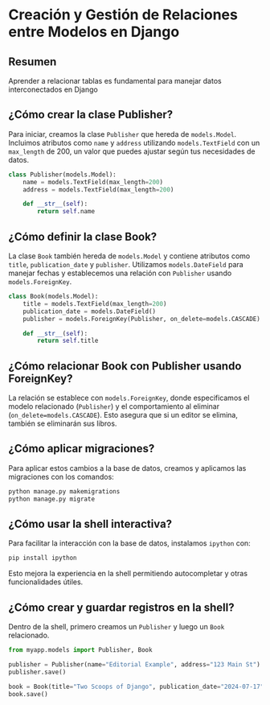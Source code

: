 # Creación y Gestión de Relaciones entre Modelos en Django

## Resumen

Aprender a relacionar tablas es fundamental para manejar datos interconectados en Django

## ¿Cómo crear la clase Publisher?

Para iniciar, creamos la clase `Publisher` que hereda de `models.Model`. Incluimos atributos como `name` y `address` utilizando `models.TextField` con un `max_length` de 200, un valor que puedes ajustar según tus necesidades de datos.

```Python
class Publisher(models.Model):
    name = models.TextField(max_length=200)
    address = models.TextField(max_length=200)

    def __str__(self):
        return self.name
```

## ¿Cómo definir la clase Book?

La clase `Book` también hereda de `models.Model` y contiene atributos como `title`, `publication_date` y `publisher`. Utilizamos `models.DateField` para manejar fechas y establecemos una relación con `Publisher` usando `models.ForeignKey`.

```Python
class Book(models.Model):
    title = models.TextField(max_length=200)
    publication_date = models.DateField()
    publisher = models.ForeignKey(Publisher, on_delete=models.CASCADE)

    def __str__(self):
        return self.title
```

## ¿Cómo relacionar Book con Publisher usando ForeignKey?

La relación se establece con `models.ForeignKey`, donde especificamos el modelo relacionado (`Publisher`) y el comportamiento al eliminar (`on_delete=models.CASCADE`). Esto asegura que si un editor se elimina, también se eliminarán sus libros.

## ¿Cómo aplicar migraciones?

Para aplicar estos cambios a la base de datos, creamos y aplicamos las migraciones con los comandos:

```Bash
python manage.py makemigrations
python manage.py migrate
```

## ¿Cómo usar la shell interactiva?

Para facilitar la interacción con la base de datos, instalamos `ipython` con:

```Bash
pip install ipython
```

Esto mejora la experiencia en la shell permitiendo autocompletar y otras funcionalidades útiles.

## ¿Cómo crear y guardar registros en la shell?

Dentro de la shell, primero creamos un `Publisher` y luego un `Book` relacionado.

```Python
from myapp.models import Publisher, Book

publisher = Publisher(name="Editorial Example", address="123 Main St")
publisher.save()

book = Book(title="Two Scoops of Django", publication_date="2024-07-17", publisher=publisher)
book.save()
```